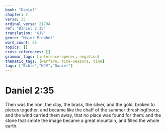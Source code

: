 ```yaml
---
book: "Daniel"
chapter: 2
verse: 35
ordinal_verse: 21794
ref: "Daniel 2:35"
translation: "KJV"
genre: "Major Prophet"
word_count: 55
topics: []
cross_references: []
grammar_tags: [inference-opener, negation]
thematic_tags: [warfare, time-seasons, time]
tags: ["Bible","KJV","Daniel"]
---
```


# Daniel 2:35

Then was the iron, the clay, the brass, the silver, and the gold, broken to pieces together, and became like the chaff of the summer threshingfloors; and the wind carried them away, that no place was found for them: and the stone that smote the image became a great mountain, and filled the whole earth.
